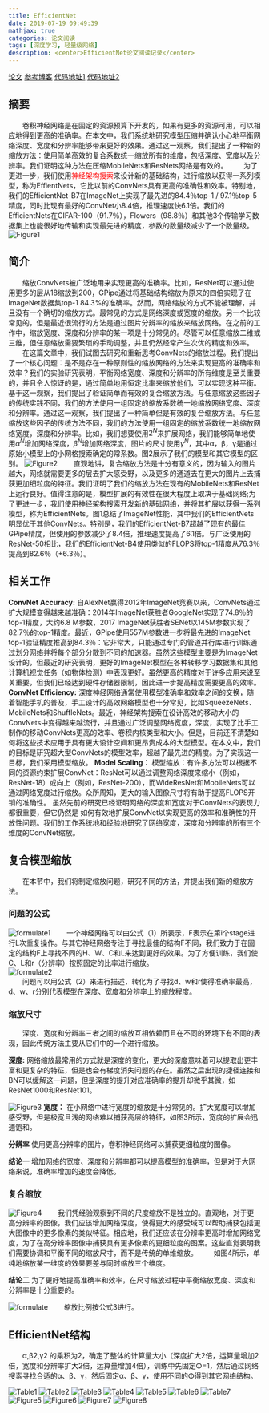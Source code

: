 ```yaml
---
title: EfficientNet
date: 2019-07-19 09:49:39
mathjax: true
categories: 论文阅读
tags: [深度学习, 轻量级网络]
description: <center>EfficientNet论文阅读记录</center>
---
```


[论文](https://arxiv.org/pdf/1905.11946.pdf)
[参考博客](https://blog.csdn.net/u014380165/article/details/90812249)
[代码地址1](https://github.com/tensorflow/tpu/tree/master/models/official/efficientnet)
[代码地址2](https://github.com/lukemelas/EfficientNet-PyTorch)

## 摘要

&emsp;&emsp;卷积神经网络是在固定的资源预算下开发的，如果有更多的资源可用，可以相应地得到更高的准确率。在本文中，我们系统地研究模型压缩并确认小心地平衡网络深度、宽度和分辨率能够带来更好的效果。通过这一观察，我们提出了一种新的缩放方法：使用简单高效的复合系数统一缩放所有的维度，包括深度、宽度以及分辨率。我们证明这种方法在压缩MobileNets和ResNets网络是有效的。
&emsp;&emsp;为了更进一步，我们使用<font color=#ff000>神经架构搜索</font>来设计新的基础结构，进行缩放以获得一系列模型，称为EffientNets，它比以前的ConvNets具有更高的准确性和效率。特别地，我们的EfficientNet-B7在ImageNet上实现了最先进的84.4％top-1 / 97.1％top-5精度，同时比现有最好的ConvNet小8.4倍，推理速度快6.1倍。我们的EfficientNets在CIFAR-100（91.7％），Flowers（98.8％）和其他3个传输学习数据集上也能很好地传输和实现最先进的精度，参数的数量级减少了一个数量级。
![Figure1](EffientNet/Figure1.png)

## 简介

&emsp;&emsp;缩放ConvNets被广泛地用来实现更高的准确率。比如，ResNet可以通过使用更多的层从18缩放到200，GPipe通过将基础结构缩放为原来的四倍实现了在ImageNet数据集top-1 84.3%的准确率。然而，网络缩放的方式不能被理解，并且没有一个确切的缩放方式。最常见的方式是网络深度或宽度的缩放。另一个比较常见的，但是最近很流行的方法是通过图片分辨率的缩放来缩放网络。在之前的工作中，缩放宽度、深度和分辨率的某一项是十分常见的。尽管可以任意缩放二维或三维，但任意缩放需要繁琐的手动调整，并且仍然经常产生次优的精度和效率。
&emsp;&emsp;在这篇文章中，我们试图去研究和重新思考ConvNets的缩放过程。我们提出了一个核心问题：是不是存在一种原则性的缩放网络的方法来实现更高的准确率和效率？我们的实验研究表明，平衡网络宽度、深度和分辨率的所有维度是至关重要的，并且令人惊讶的是，通过简单地用恒定比率来缩放他们，可以实现这种平衡。基于这一观察，我们提出了验证简单而有效的复合缩放方法。与任意缩放这些因子的传统实践不同，我们的方法使用一组固定的缩放系数统一地缩放网络宽度、深度和分辨率。通过这一观察，我们提出了一种简单但是有效的复合缩放方法。与任意缩放这些因子的传统方法不同，我们的方法使用一组固定的缩放系数统一地缩放网络宽度，深度和分辨率。比如，我们想要使用$2^N$来扩展网络，我们能够简单地使用$\alpha ^N$增加网络深度，$\beta ^N$增加网络深度，图片的尺寸使用$\gamma ^N$，其中α，β，γ是通过原始小模型上的小网格搜索确定的常系数。图2展示了我们的模型和其它模型的区别。
![Figure2](EffientNet/Figure2.png)
&emsp;&emsp;直观地讲，复合缩放方法是十分有意义的，因为输入的图片越大，网络就需要更多的层去扩大感受野，以及更多的通道去在更大的图片上去捕获更加细粒度的特征。我们证明了我们的缩放方法在现有的MobileNets和ResNet上运行良好。值得注意的是，模型扩展的有效性在很大程度上取决于基础网络;为了更进一步，我们使用神经架构搜索开发新的基础网络，并将其扩展以获得一系列模型，称为EfficientNets。图1总结了ImageNet性能，其中我们的EfficientNets明显优于其他ConvNets。特别是，我们的EfficientNet-B7超越了现有的最佳GPipe精度，但使用的参数减少了8.4倍，推理速度提高了6.1倍。与广泛使用的ResNet-50相比，我们的EfficientNet-B4使用类似的FLOPS将top-1精度从76.3％提高到82.6％（+6.3％）。

## 相关工作

**ConvNet Accuracy:** 自AlexNet赢得2012年ImageNet竞赛以来，ConvNets通过扩大规模变得越来越准确：2014年ImageNet获胜者GoogleNet实现了74.8％的top-1精度，大约6.8 M参数，2017 ImageNet获胜者SENet以145M参数实现了82.7％的top-1精度。最近，GPipe使用557M参数进一步将最先进的ImageNet top-1验证精度推高到84.3％：它非常大，只能通过专门的管道并行库进行训练通过划分网络并将每个部分分散到不同的加速器。虽然这些模型主要是为ImageNet设计的，但最近的研究表明，更好的ImageNet模型在各种转移学习数据集和其他计算机视觉任务（如物体检测）中表现更好。虽然更高的精度对于许多应用来说至关重要，但我们已经达到硬件存储器限制，因此进一步提高精度需要更高的效率。
**ConvNet Efficiency:** 深度神经网络通常使用模型准确率和效率之间的交换，随着智能手机的普及，手工设计的高效网络模型也十分常见，比如SqueezeNets、MobileNets和ShuffleNets。最近，神经架构搜索在设计高效的移动大小的ConvNets中变得越来越流行，并且通过广泛调整网络宽度，深度，实现了比手工制作的移动ConvNets更高的效率、卷积内核类型和大小。但是，目前还不清楚如何将这些技术应用于具有更大设计空间和更昂贵成本的大型模型。在本文中，我们的目标是研究超大型ConvNets的模型效率，超越了最先进的精度。为了实现这一目标，我们采用模型缩放。
**Model Scaling：** 模型缩放：有许多方法可以根据不同的资源约束扩展ConvNet：ResNet可以通过调整网络深度来缩小（例如，ResNet-18）或向上（例如，ResNet-200），而WideResNet和MobileNets可以通过网络宽度进行缩放。众所周知，更大的输入图像尺寸将有助于提高FLOPS开销的准确性。 虽然先前的研究已经证明网络的深度和宽度对于ConvNets的表现力都很重要，但它仍然是 如何有效地扩展ConvNet以实现更高的效率和准确性的开放性问题。我们的工作系统地和经验地研究了网络宽度，深度和分辨率的所有三个维度的ConvNet缩放。

## 复合模型缩放

&emsp;&emsp;在本节中，我们将制定缩放问题，研究不同的方法，并提出我们新的缩放方法。

### 问题的公式

![formulate1](EffientNet/formulate1.png)
&emsp;&emsp;一个神经网络可以由公式（1）所表示，F表示在第i个stage进行L次重复操作。与其它神经网络专注于寻找最佳的结构F不同，我们致力于在固定的结构F上寻找不同的H、W、C和L来达到更好的效果。为了方便训练，我们使C、L和r（分辨率）按照固定的比率进行缩放。  
![formulate2](EffientNet/formulate2.png)  
&emsp;&emsp;问题可以用公式（2）来进行描述，转化为了寻找d、w和r使得准确率最高，d、w、r分别代表模型在深度、宽度和分辨率上的缩放程度。

### 缩放尺寸

&emsp;&emsp;深度、宽度和分辨率三者之间的缩放互相依赖而且在不同的环境下有不同的表现，因此传统方法主要从它们中的一个进行缩放。

**深度:** 网络缩放最常用的方式就是深度的变化，更大的深度意味着可以提取出更丰富和更复杂的特征，但是也会有梯度消失问题的存在。虽然之后出现的捷径连接和BN可以缓解这一问题，但是深度的提升对应准确率的提升却微乎其微，如ResNet1000和ResNet101。

![Figure3](EffientNet/Figure3.png)
**宽度：** 在小网络中进行宽度的缩放是十分常见的。扩大宽度可以增加感受野，但是极宽且浅的网络难以捕获高层的特征，如图3所示，宽度的扩展会迅速饱和。

**分辨率** 使用更高分辨率的图片，卷积神经网络可以捕获更细粒度的图像。

**结论一** 增加网络的宽度、深度和分辨率都可以提高模型的准确率，但是对于大网络来说，准确率增加的速度会降低。

### 复合缩放

![Figure4](EffientNet/Figure4.png)
&emsp;&emsp;我们凭经验观察到不同的尺度缩放不是独立的。直观地，对于更高分辨率的图像，我们应该增加网络深度，使得更大的感受域可以帮助捕获包括更大图像中的更多像素的类似特征。相应地，我们还应该在分辨率更高时增加网络宽度，为了在高分辨率图像中捕获具有更多像素的更细粒度的图案。这些直觉表明我们需要协调和平衡不同的缩放尺寸，而不是传统的单维缩放。
&emsp;&emsp;如图4所示，单纯地缩放某一维度的效果要差与同时缩放三个维度。

**结论二** 为了更好地提高准确率和效率，在尺寸缩放过程中平衡缩放宽度、深度和分辨率是十分重要的。

![formulate](EffientNet/formulate3.png)
&emsp;&emsp;缩放比例按公式3进行。

## EfficientNet结构

&emsp;&emsp;α,β2,γ2 的乘积为2，确定了整体的计算量大小（深度扩大2倍，运算量增加2倍，宽度和分辨率扩大2倍，运算量增加4倍），训练中先固定Φ=1，然后通过网络搜索寻找合适的α、β、γ，然后固定α、β、γ，使用不同的Φ得到其它网络结构。

![Table1](EffientNet/Table1.png)
![Table2](EffientNet/Table2.png)
![Table3](EffientNet/Table3.png)
![Table4](EffientNet/Table4.png)
![Table5](EffientNet/Table5.png)
![Table6](EffientNet/Table6.png)
![Table7](EffientNet/Table7.png)
![Figure5](EffientNet/Figure5.png)
![Figure6](EffientNet/Figure6.png)
![Figure7](EffientNet/Figure7.png)
![Figure8](EffientNet/Figure8.png)
